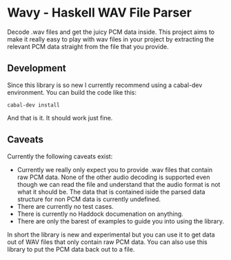 # Wavy - Haskell WAV File Parser

Decode .wav files and get the juicy PCM data inside. This project aims to make it really
easy to play with wav files in your project by extracting the relevant PCM data straight
from the file that you provide.

## Development

Since this library is so new I currently recommend using a cabal-dev environment. You can
build the code like this:

    cabal-dev install

And that is it. It should work just fine.

## Caveats

Currently the following caveats exist:

 - Currently we really only expect you to provide .wav files that contain raw PCM data.
   None of the other audio decoding is supported even though we can read the file and
   understand that the audio format is not what it should be. The data that is contained
   iside the parsed data structure for non PCM data is currently undefined.
 - There are currently no test cases.
 - There is currently no Haddock documenation on anything.
 - There are only the barest of examples to guide you into using the library.

In short the library is new and experimental but you can use it to get data out of WAV
files that only contain raw PCM data. You can also use this library to put the PCM data
back out to a file.
